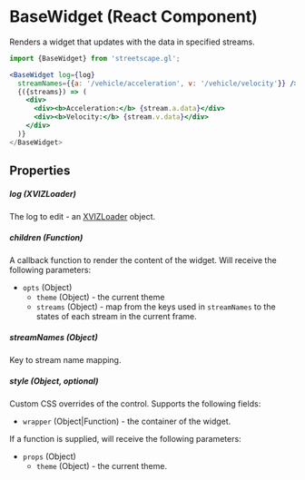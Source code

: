 # BaseWidget (React Component)

Renders a widget that updates with the data in specified streams.

```jsx
import {BaseWidget} from 'streetscape.gl';

<BaseWidget log={log}
  streamNames={{a: '/vehicle/acceleration', v: '/vehicle/velocity'}} />
  {({streams}) => (
    <div>
      <div><b>Acceleration:</b> {stream.a.data}</div>
      <div><b>Velocity:</b> {stream.v.data}</div>
    </div>
  )}
</BaseWidget>
```

## Properties

##### log (XVIZLoader)

The log to edit - an [XVIZLoader](/docs/api-reference/xviz-loader-interface.md) object.

##### children (Function)

A callback function to render the content of the widget. Will receive the following parameters:

- `opts` (Object)
  - `theme` (Object) - the current theme
  - `streams` (Object) - map from the keys used in `streamNames` to the states of each stream in the
    current frame.

##### streamNames (Object)

Key to stream name mapping.

##### style (Object, optional)

Custom CSS overrides of the control. Supports the following fields:

- `wrapper` (Object|Function) - the container of the widget.

If a function is supplied, will receive the following parameters:

- `props` (Object)
  - `theme` (Object) - the current theme.
